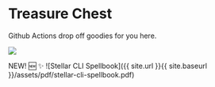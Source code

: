 # Treasure Chest

Github Actions drop off goodies for you here.


<img src="{{ site.url }}{{ site.baseurl }}/assets/img/new-spellbook-unlocked.gif" class="img">

NEW! 🆕  ✨
![Stellar CLI Spellbook]({{ site.url }}{{ site.baseurl }}/assets/pdf/stellar-cli-spellbook.pdf)